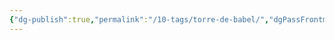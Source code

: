 ```yaml
---
{"dg-publish":true,"permalink":"/10-tags/torre-de-babel/","dgPassFrontmatter":true,"noteIcon":"child","created":"2025-10-14T18:15:36.296+01:00","updated":"2025-10-15T17:53:54.826+01:00"}
---
```


